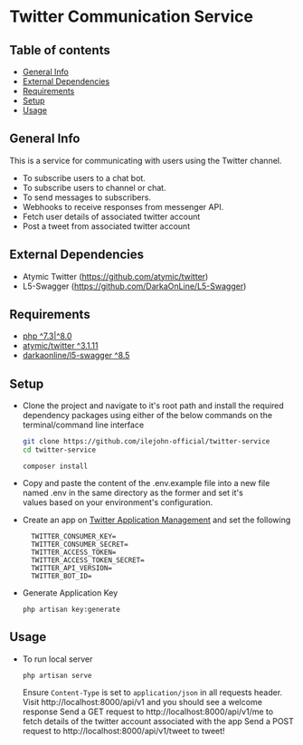 # Twitter Communication Service

## Table of contents

- [General Info](#general-info)
- [External Dependencies](#external-dependencies)
- [Requirements](#requirements)
- [Setup](#setup)
- [Usage](#usage)

## General Info

This is a service for communicating with users using the Twitter channel.

- To subscribe users to a chat bot.
- To subscribe users to channel or chat.
- To send messages to subscribers.
- Webhooks to receive responses from messenger API.
- Fetch user details of associated twitter account
- Post a tweet from associated twitter account

## External Dependencies

- Atymic Twitter (https://github.com/atymic/twitter)
- L5-Swagger (https://github.com/DarkaOnLine/L5-Swagger)

## Requirements

- [php ^7.3|^8.0](https://www.php.net/ "PHP")
- [atymic/twitter ^3.1.11](https://github.com/atymic/twitter "Twitter SDK")
- [darkaonline/l5-swagger ^8.5](https://github.com/DarkaOnLine/L5-Swagger "L5-Swagger")

## Setup

- Clone the project and navigate to it's root path and install the required dependency packages using either of the below commands on the terminal/command line interface

  ```bash
  git clone https://github.com/ilejohn-official/twitter-service
  cd twitter-service
  ```

  ```
  composer install
  ```

- Copy and paste the content of the .env.example file into a new file named .env in the same directory as the former and set it's  
  values based on your environment's configuration.

- Create an app on [Twitter Application Management](https://developer.twitter.com/apps) and set the following


  ```
    TWITTER_CONSUMER_KEY=
    TWITTER_CONSUMER_SECRET=
    TWITTER_ACCESS_TOKEN=
    TWITTER_ACCESS_TOKEN_SECRET=
    TWITTER_API_VERSION=
    TWITTER_BOT_ID=
  ```

- Generate Application Key

  ```
  php artisan key:generate
  ```

## Usage

- To run local server

  ```
  php artisan serve
  ```

  Ensure `Content-Type` is set to `application/json` in all requests header.
  Visit http://localhost:8000/api/v1 and you should see a welcome response
  Send a GET request to http://localhost:8000/api/v1/me to fetch details of the twitter account associated with the app
  Send a POST request to http://localhost:8000/api/v1/tweet to tweet!

